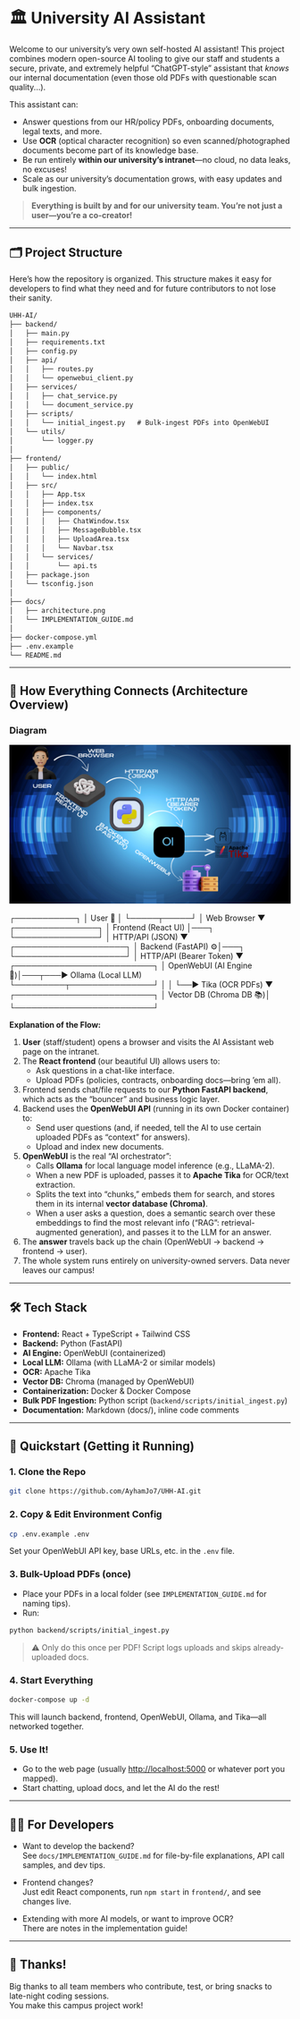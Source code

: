 # 🏛️ University AI Assistant

Welcome to our university’s very own self-hosted AI assistant! This project combines modern open-source AI tooling to give our staff and students a secure, private, and extremely helpful “ChatGPT-style” assistant that *knows* our internal documentation (even those old PDFs with questionable scan quality...).

This assistant can:
- Answer questions from our HR/policy PDFs, onboarding documents, legal texts, and more.
- Use **OCR** (optical character recognition) so even scanned/photographed documents become part of its knowledge base.
- Be run entirely **within our university’s intranet**—no cloud, no data leaks, no excuses!
- Scale as our university’s documentation grows, with easy updates and bulk ingestion.

> **Everything is built by and for our university team. You’re not just a user—you’re a co-creator!**

---

## 🗂️ Project Structure

Here’s how the repository is organized. This structure makes it easy for developers to find what they need and for future contributors to not lose their sanity.

```
UHH-AI/
├── backend/
│   ├── main.py
│   ├── requirements.txt
│   ├── config.py
│   ├── api/
│   │   ├── routes.py
│   │   └── openwebui_client.py
│   ├── services/
│   │   ├── chat_service.py
│   │   └── document_service.py
│   ├── scripts/
│   │   └── initial_ingest.py   # Bulk-ingest PDFs into OpenWebUI
│   └── utils/
│       └── logger.py
│
├── frontend/
│   ├── public/
│   │   └── index.html
│   ├── src/
│   │   ├── App.tsx
│   │   ├── index.tsx
│   │   ├── components/
│   │   │   ├── ChatWindow.tsx
│   │   │   ├── MessageBubble.tsx
│   │   │   ├── UploadArea.tsx
│   │   │   └── Navbar.tsx
│   │   └── services/
│   │       └── api.ts
│   ├── package.json
│   └── tsconfig.json
│
├── docs/
│   ├── architecture.png
│   └── IMPLEMENTATION_GUIDE.md
│
├── docker-compose.yml
├── .env.example
└── README.md
```

---

## 🧩 How Everything Connects (Architecture Overview)

### Diagram

![Architecture Diagram](docs/architecture.png)

┌───────────┐
│  User 🌟  │ 
└─────┬─────┘
      │ Web Browser
      ▼
┌───────────────┐
│ Frontend (React UI) │───┐
└───────────────┘   │ HTTP/API (JSON)
                    ▼
      ┌────────────────────┐
      │ Backend (FastAPI) ⚙️│───┐
      └────────────────────┘   │ HTTP/API (Bearer Token)
                               ▼
                   ┌─────────────────────────┐
                   │ OpenWebUI (AI Engine 🧠)│───┬───▶ Ollama (Local LLM)
                   └─────────┬───────────────┘   │
                             │                   └──▶ Tika (OCR PDFs)
                             ▼
                   ┌─────────────────────────┐
                   │ Vector DB (Chroma DB 📚)│
                   └─────────────────────────┘


**Explanation of the Flow:**

1. **User** (staff/student) opens a browser and visits the AI Assistant web page on the intranet.
2. The **React frontend** (our beautiful UI) allows users to:
    - Ask questions in a chat-like interface.
    - Upload PDFs (policies, contracts, onboarding docs—bring ’em all).
3. Frontend sends chat/file requests to our **Python FastAPI backend**, which acts as the “bouncer” and business logic layer.
4. Backend uses the **OpenWebUI API** (running in its own Docker container) to:
    - Send user questions (and, if needed, tell the AI to use certain uploaded PDFs as “context” for answers).
    - Upload and index new documents.
5. **OpenWebUI** is the real “AI orchestrator”:
    - Calls **Ollama** for local language model inference (e.g., LLaMA-2).
    - When a new PDF is uploaded, passes it to **Apache Tika** for OCR/text extraction.
    - Splits the text into “chunks,” embeds them for search, and stores them in its internal **vector database (Chroma)**.
    - When a user asks a question, does a semantic search over these embeddings to find the most relevant info (“RAG”: retrieval-augmented generation), and passes it to the LLM for an answer.
6. The **answer** travels back up the chain (OpenWebUI → backend → frontend → user).
7. The whole system runs entirely on university-owned servers. Data never leaves our campus!

---

## 🛠️ Tech Stack

- **Frontend:** React + TypeScript + Tailwind CSS
- **Backend:** Python (FastAPI)
- **AI Engine:** OpenWebUI (containerized)
- **Local LLM:** Ollama (with LLaMA-2 or similar models)
- **OCR:** Apache Tika
- **Vector DB:** Chroma (managed by OpenWebUI)
- **Containerization:** Docker & Docker Compose
- **Bulk PDF Ingestion:** Python script (`backend/scripts/initial_ingest.py`)
- **Documentation:** Markdown (docs/), inline code comments

---

## 🚀 Quickstart (Getting it Running)

### 1. Clone the Repo

```bash
git clone https://github.com/AyhamJo7/UHH-AI.git
```

### 2. Copy & Edit Environment Config

```bash
cp .env.example .env
```

Set your OpenWebUI API key, base URLs, etc. in the `.env` file.

### 3. Bulk-Upload PDFs (once)

- Place your PDFs in a local folder (see `IMPLEMENTATION_GUIDE.md` for naming tips).
- Run:

```bash
python backend/scripts/initial_ingest.py
```

> ⚠️ Only do this once per PDF! Script logs uploads and skips already-uploaded docs.

### 4. Start Everything

```bash
docker-compose up -d
```

This will launch backend, frontend, OpenWebUI, Ollama, and Tika—all networked together.

### 5. Use It!

- Go to the web page (usually [http://localhost:5000](http://localhost:5000) or whatever port you mapped).
- Start chatting, upload docs, and let the AI do the rest!

---

## 🧑‍💻 For Developers

- Want to develop the backend?  
  See `docs/IMPLEMENTATION_GUIDE.md` for file-by-file explanations, API call samples, and dev tips.

- Frontend changes?  
  Just edit React components, run `npm start` in `frontend/`, and see changes live.

- Extending with more AI models, or want to improve OCR?  
  There are notes in the implementation guide!

---

## 🤝 Thanks!

Big thanks to all team members who contribute, test, or bring snacks to late-night coding sessions.  
You make this campus project work!
